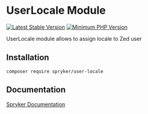 # UserLocale Module
[![Latest Stable Version](https://poser.pugx.org/spryker/user-locale/v/stable.svg)](https://packagist.org/packages/spryker/user-locale)
[![Minimum PHP Version](https://img.shields.io/badge/php-%3E%3D%208.3-8892BF.svg)](https://php.net/)

UserLocale module allows to assign locale to Zed user

## Installation

```
composer require spryker/user-locale
```

## Documentation

[Spryker Documentation](https://docs.spryker.com)
